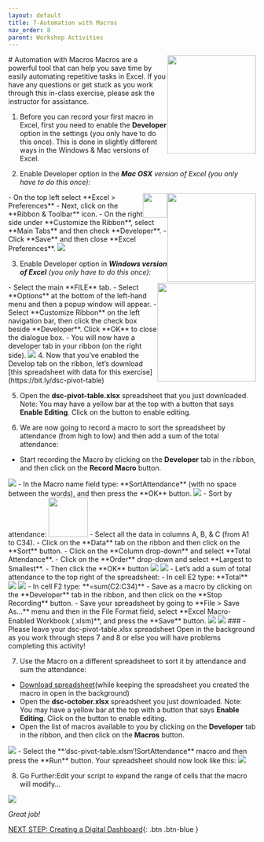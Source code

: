 ```yaml
---
layout: default
title: 7-Automation with Macros
nav_order: 8
parent: Workshop Activities
---
```

 <img src="images/excel-automation-01.png" style="float:right;width:180px;height:200px;"> 
# Automation with Macros
Macros are a powerful tool that can help you save time by easily automating repetitive tasks in Excel. If you have any questions or get stuck as you work through this in-class exercise, please ask the instructor for assistance. 

1. Before you can record your first macro in Excel, first you need to enable the **Developer** option in the settings (you only have to do this once). This is done in slightly different ways in the Windows & Mac versions of Excel.

2. Enable Developer option in the _**Mac OSX** version of Excel  (you only have to do this once):_
 <img src="images/excel-automation-04.png" style="float:right;width:180px;height:180px;"> 
  <img src="images/excel-automation-03.png" style="float:right;width:50px;height:50px;"> 
  - On the top left select **Excel > Preferences** 
  - Next, click on the **Ribbon & Toolbar** icon.
  - On the right side under **Customize the Ribbon**, select **Main Tabs** and then check **Developer**.
  - Click **Save** and then close **Excel Preferences**.
 <img src="images/excel-automation-05.gif">
 
3. Enable Developer option in _**Windows version of Excel**  (you only have to do this once):_
 <img src="images/excel-automation-02.png" style="float:right;width:200px;height:200px;"> 
  - Select the main **FILE** tab.
  - Select **Options** at the bottom of the left-hand menu and then a popup window will appear.
  - Select **Customize Ribbon** on the left navigation bar, then click the check box beside **Developer**. Click **OK** to close the dialogue box.
  - You will now have a developer tab in your ribbon (on the right side).
 <img src="images/excel-automation-06.png"> 
4. Now that you’ve enabled the Develop tab on the ribbon, let’s download [this spreadsheet with data for this exercise](https://bit.ly/dsc-pivot-table)

5. Open the **dsc-pivot-table.xlsx** spreadsheet that you just downloaded. Note: You may have a yellow bar at the top with a button that says **Enable Editing**. Click on the button to enable editing.

6. We are now going to record a macro to sort the spreadsheet by attendance (from high to low) and then add a sum of the total attendance:
  - Start recording the Macro by clicking on the **Developer** tab in the ribbon, and then click on the **Record Macro** button.
  <img src="images/excel-automation-07.png"> 
  - In the Macro name field type: **SortAttendance** (with no space between the words), and then press the **OK** button.
  <img src="images/excel-automation-08.gif"> 
  - Sort by attendance: <img src="images/excel-automation-09.png width="80" height="80">
              - Select all the data in columns A, B, & C (from A1 to C34).
              - Click on the **Data** tab on the ribbon and then click on the **Sort** button. 
              - Click on the **Column drop-down** and select **Total Attendance**.
              - Click on the **Order** drop-down and select **Largest to Smallest**. 
              - Then click the **OK** button
              <img src="images/excel-automation-10.png"> 
              <img src="images/excel-automation-11.gif"> 
  - Let’s add a sum of total attendance to the top right of the spreadsheet:
              - In cell E2 type: **Total**<br>
              <img src="images/excel-automation-12.png"> 
              <img src="images/excel-automation-13.gif"> 
              - In cell F2 type: **=sum(C2:C34)**
  - Save as a macro by clicking on the **Developer** tab in the ribbon, and then click on the **Stop Recording** button.
  - Save your spreadsheet by going to **File > Save As…** menu and then in the File Format field, select **Excel Macro-Enabled Workbook (.xlsm)**, and press the **Save** button.
  <img src="images/excel-automation-14.png"> 
  <img src="images/excel-automation-15.gif"> 
  ### - Please leave your dsc-pivot-table.xlsx spreadsheet Open in the background as you work through steps 7 and 8 or else you will have problems completing this activity!

7. Use the Macro on a different spreadsheet to sort it by attendance and sum the attendance:
  - [Download spreadsheet](https://bit.ly/dsc-excel-macro)(while keeping the spreadsheet you created the macro in open in the background)
  - Open the **dsc-october.xlsx** spreadsheet you just downloaded. Note: You may have a yellow bar at the top with a button that says **Enable Editing**. Click on the button to enable editing.
  - Open the list of macros available to you by clicking on the **Developer** tab in the ribbon, and then click on the **Macros** button.
  <img src="images/excel-automation-16.png"> 
  - Select the **‘dsc-pivot-table.xlsm’!SortAttendance** macro and then press the **Run** button. Your spreadsheet should now look like this:
<img src="images/excel-automation-17.png"> 

8. Go Further:Edit your script to expand the range of cells that the macro will modify...
<img src="images/excel-automation-18.gif"> 

_Great job!_

[NEXT STEP: Creating a Digital Dashboard](digital-dashboard.html){: .btn .btn-blue }
